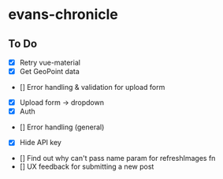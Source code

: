 # evans-chronicle

## To Do

- [x] Retry vue-material
- [x] Get GeoPoint data
- [] Error handling & validation for upload form
- [x] Upload form -> dropdown
- [x] Auth
- [] Error handling (general)
- [x] Hide API key
- [] Find out why can't pass name param for refreshImages fn
- [] UX feedback for submitting a new post
